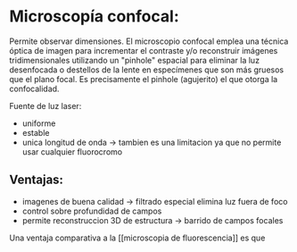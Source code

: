 # **Microscopía confocal**: 

Permite observar dimensiones. El microscopio confocal emplea una técnica óptica de imagen para incrementar el contraste y/o reconstruir imágenes tridimensionales utilizando un "pinhole" espacial para eliminar la luz desenfocada o destellos de la lente en especímenes que son más gruesos que el plano focal. Es precisamente el pinhole (agujerito) el que otorga la confocalidad.

Fuente de luz laser:
- uniforme
- estable
- unica longitud de onda → tambien es una limitacion ya que no permite usar cualquier fluorocromo

## Ventajas:
- imagenes de buena calidad → filtrado especial elimina luz fuera de foco
- control sobre profundidad de campos
- permite reconstruccion 3D de estructura → barrido de campos focales 

Una ventaja comparativa a la [[microscopia de fluorescencia]] es que 